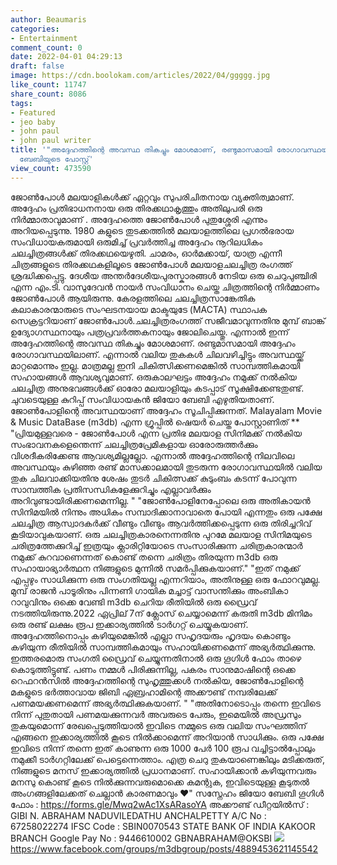 ```yaml
---
author: Beaumaris
categories:
- Entertainment
comment_count: 0
date: 2022-04-01 04:29:13
draft: false
image: https://cdn.boolokam.com/articles/2022/04/ggggg.jpg
like_count: 11747
share_count: 8086
tags:
- Featured
- jeo baby
- john paul
- john paul writer
title: '"അദ്ദേഹത്തിന്റെ അവസ്ഥ തികച്ചും മോശമാണ്, രണ്ടുമാസമായി രോഗാവസ്ഥയിലാണ്" ജിയോ
  ബേബിയുടെ പോസ്റ്റ്'
view_count: 473590
---
```


ജോൺപോൾ മലയാളികൾക്ക് ഏറ്റവും സുപരിചിതനായ വ്യക്തിത്വമാണ്. അദ്ദേഹം പ്രതിഭാധനനായ ഒരു തിരക്കഥാകൃത്തും അതിലുപരി ഒരു നിർമ്മാതാവുമാണ് . അദ്ദേഹത്തെ ജോൺപോൾ പുതുശ്ശേരി എന്നും അറിയപ്പെടുന്നു. 1980 കളുടെ തുടക്കത്തിൽ മലയാളത്തിലെ പ്രഗൽഭരായ സംവിധായകരുമായി ഒരുമിച്ച് പ്രവർത്തിച്ച അദ്ദേഹം നൂറിലധികം ചലച്ചിത്രങ്ങൾക്ക് തിരക്കഥയെഴുതി. ചാമരം, ഓർമക്കായ്, യാത്ര എന്നീ ചിത്രങ്ങളുടെ തിരക്കഥകളിലൂടെ ജോൺപോൾ മലയാളചലച്ചിത്ര രംഗത്ത് ശ്രദ്ധിക്കപ്പെട്ടു. ദേശീയ അന്തർദേശീയപുരസ്കാരങ്ങൾ നേടിയ ഒരു ചെറുപുഞ്ചിരി എന്ന എം.ടി. വാസുദേവൻ നായർ സംവിധാനം ചെയ്ത ചിത്രത്തിന്റെ നിർമ്മാണം ജോൺപോൾ ആയിരുന്നു. കേരളത്തിലെ ചലച്ചിത്രസാങ്കേതിക കലാകാരന്മാരുടെ സംഘടനയായ മാക്ടയുടേ (MACTA) സ്ഥാപക സെക്രട്ടറിയാണ് ജോൺപോൾ.ചലച്ചിത്രരംഗത്ത് സജീവമാവുന്നതിനു മുമ്പ് ബാങ്ക് ഉദ്യോഗസ്ഥനായും പത്രപ്രവർത്തകനായും ജോലിചെയ്തു. എന്നാൽ ഇന്ന് അദ്ദേഹത്തിന്റെ അവസ്ഥ തികച്ചും മോശമാണ്. രണ്ടുമാസമായി അദ്ദേഹം രോഗാവസ്ഥയിലാണ്. എന്നാൽ വലിയ തുകകൾ ചിലവഴിച്ചിട്ടും അവസ്ഥയ്ക്ക് മാറ്റമൊന്നും ഇല്ല. മാത്രമല്ല ഇനി ചികിത്സിക്കണമെങ്കിൽ സാമ്പത്തികമായി സഹായങ്ങൾ ആവശ്യവുമാണ്. ഒരുകാലഘട്ടം അദ്ദേഹം നമുക്ക് നൽകിയ ചലച്ചിത്ര അനുഭവങ്ങൾക്ക് ഓരോ മലയാളിയും കടപ്പാട് സൂക്ഷിക്കേണ്ടതുണ്ട്. ചുവടെയുള്ള കുറിപ്പ് സംവിധായകൻ ജിയോ ബേബി എഴുതിയതാണ്. ജോൺപോളിന്റെ അവസ്ഥയാണ് അദ്ദേഹം സൂചിപ്പിക്കുന്നത്. Malayalam Movie & Music DataBase (m3db) എന്ന ഗ്രൂപ്പിൽ ഷെയർ ചെയ്ത പോസ്റ്റാണിത് ** "പ്രിയമുള്ളവരെ - ജോൺപോൾ എന്ന പ്രതിഭ മലയാള സിനിമക്ക് നൽകിയ സംഭാവനകളെന്തെന്ന് ചലച്ചിത്രപ്രേമികളായ ഓരോരുത്തർക്കും വിശദീകരിക്കേണ്ട ആവശ്യമില്ലല്ലോ. എന്നാൽ അദ്ദേഹത്തിന്റെ നിലവിലെ അവസ്ഥയും കുഴിഞ്ഞ രണ്ട് മാസക്കാലമായി തുടരുന്ന രോഗാവസ്ഥയിൽ വലിയ തുക ചിലവാക്കിയതിനു ശേഷം തുടർ ചികിത്സക്ക് കുടുംബം കടന്ന് പോവുന്ന സാമ്പത്തിക പ്രതിസന്ധികളേക്കുറിച്ചും എല്ലാവർക്കും അറിവുണ്ടായിരിക്കണമെന്നില്ല. " "ജോൺപോളിനേപ്പോലെ ഒരു അതികായൻ സിനിമയിൽ നിന്നും അധികം സമ്പാദിക്കാനാവാതെ പോയി എന്നതും ഒരു പക്ഷേ ചലച്ചിത്ര ആസ്വാദകർക്ക് വീണ്ടും വീണ്ടും ആവർത്തിക്കപ്പെടുന്ന ഒരു തിരിച്ചറിവ് കൂടിയാവുകയാണ്. ഒരു ചലച്ചിത്രകാരനെന്നതിനു പുറമേ മലയാള സിനിമയുടെ ചരിത്രത്തേക്കുറിച്ച് ഇത്രയും ക്ലാരിറ്റിയോടെ സംസാരിക്കുന്ന ചരിത്രകാരന്മാർ നമുക്ക് കുറവാണെന്നത് കൊണ്ട് തന്നെ ചരിത്രം തിരയുന്ന m3db ഒരു സഹായാഭ്യാർത്ഥന നിങ്ങളുടെ മുന്നിൽ സമർപ്പിക്കുകയാണ്." "ഇത് നമുക്ക് എപ്പഴും സാധിക്കുന്ന ഒരു സംഗതിയല്ല എന്നറിയാം, അതിനുള്ള ഒരു ഫോറവുമല്ല. മുമ്പ് രാജൻ പാടൂരിനും പിന്നണി ഗായിക മച്ചാട്ട് വാസന്തിക്കും അംബികാ റാവുവിനും ഒക്കെ വേണ്ടി m3db ചെറിയ രീതിയിൽ ഒരു ഡ്രൈവ് നടത്തിയിരുന്നു.2022 ഏപ്രില് 7ന് ക്ലോസ് ചെയ്യാമെന്ന് കരുതി m3db മിനിമം ഒരു രണ്ട് ലക്ഷം രൂപ ഇക്കാര്യത്തിൽ ടാർഗറ്റ് ചെയ്യുകയാണ്. അദ്ദേഹത്തിനൊപ്പം കഴിയുമെങ്കിൽ എല്ലാ സഹൃദയരും ഹൃദയം കൊണ്ടും കഴിയുന്ന രീതിയിൽ സാമ്പത്തികമായും സഹായിക്കണമെന്ന് അഭ്യർത്ഥിക്കുന്നു. ഇത്തരമൊരു സംഗതി ഡ്രൈവ് ചെയ്യുന്നതിനാൽ ഒരു ഗൂഗിൾ ഫോം താഴെ കൊടുത്തിട്ടുണ്ട്. പണം നമ്മൾ പിരിക്കുന്നില്ല, പകരം സാനുമാഷിന്റെ ഒക്കെ റെഫറൻസിൽ അദ്ദേഹത്തിന്റെ സുഹൃത്തുക്കൾ നൽകിയ, ജോൺപോളിന്റെ മകളുടെ ഭർത്താവായ ജിബി ഏബ്രഹാമിന്റെ അക്കൗണ്ട് നമ്പരിലേക്ക് പണമയക്കണമെന്ന് അഭ്യർത്ഥിക്കുകയാണ്. " "അതിനോടൊപ്പം തന്നെ ഇവിടെ നിന്ന് പുതുതായി പണമയക്കുന്നവർ അവരുടെ പേരും, ഇമെയിൽ അഡ്രസും തുകയുമൊന്ന് രേഖപ്പെടുത്തിയാൽ ഇവിടെ നമ്മുടെ ഒരു വലിയ സംഘത്തിന് എങ്ങനെ ഇക്കാര്യത്തിൽ കൂടെ നിൽക്കാമെന്ന് അറിയാൻ സാധിക്കും. ഒരു പക്ഷേ ഇവിടെ നിന്ന് തന്നെ ഇത് കാണുന്ന ഒരു 1000 പേർ 100 രൂപ വച്ചിട്ടാൽപ്പോലും നമുക്കീ ടാർഗറ്റിലേക്ക് പെട്ടെന്നെത്താം. എത്ര ചെറു തുകയാണെങ്കിലും ‌മടിക്കരുത്, നിങ്ങളുടെ മനസ് ഇക്കാര്യത്തിൽ ‌പ്രധാനമാണ്. സഹായിക്കാൻ കഴിയുന്നവരും മനസു കൊണ്ട് കൂടെ നിൽക്കുന്നവരുമൊക്കെ കമന്റുക, ഇവിടെയുള്ള കൂടുതൽ അംഗങ്ങളിലേക്കത് ചെല്ലാൻ കാരണമാവും ❤" സസ്നേഹം ജിയോ ബേബി ഗൂഗിൾ ഫോം : https://forms.gle/Mwq2wAc1XsARasoYA അക്കൗണ്ട് ഡീറ്റയിൽസ് : GIBI N. ABRAHAM NADUVILEDATHU ANCHALPETTY A/C No : 67258022274 IFSC Code : SBIN0070543 STATE BANK OF INDIA KAKOOR BRANCH Google Pay No : 9446610002 GBNABRAHAM@OKSBI ![](https://cdn.boolokam.com/articles/2022/04/ggggg.jpg) <https://www.facebook.com/groups/m3dbgroup/posts/4889453621145542>